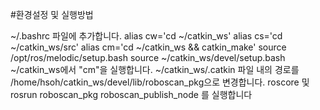 #환경설정 및 실행방법

~/.bashrc 파일에 추가합니다. 
	alias cw='cd ~/catkin_ws'
	alias cs='cd ~/catkin_ws/src'
	alias cm='cd ~/catkin_ws && catkin_make'
	source /opt/ros/melodic/setup.bash
	source ~/catkin_ws/devel/setup.bash
~/catkin_ws에서 "cm"을 실행합니다. 
~/catkin_ws/.catkin 파일 내의 경로를 /home/hsoh/catkin_ws/devel/lib/roboscan_pkg으로 변경합니다. 
roscore 및 rosrun roboscan_pkg roboscan_publish_node 를 실행합니다
